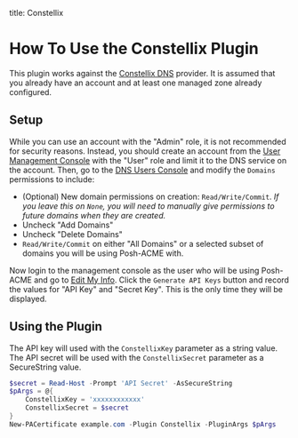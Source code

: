 title: Constellix

# How To Use the Constellix Plugin

This plugin works against the [Constellix DNS](https://constellix.com/) provider. It is assumed that you already have an account and at least one managed zone already configured.

## Setup

While you can use an account with the "Admin" role, it is not recommended for security reasons. Instead, you should create an account from the [User Management Console](https://manage.constellix.com/users) with the "User" role and limit it to the DNS service on the account. Then, go to the [DNS Users Console](https://dns.constellix.com/users) and modify the `Domains` permissions to include:

- (Optional) New domain permissions on creation: `Read/Write/Commit`. *If you leave this on `None`, you will need to manually give permissions to future domains when they are created.*
- Uncheck "Add Domains"
- Uncheck "Delete Domains"
- `Read/Write/Commit` on either "All Domains" or a selected subset of domains you will be using Posh-ACME with.

Now login to the management console as the user who will be using Posh-ACME and go to [Edit My Info](https://manage.constellix.com/user). Click the `Generate API Keys` button and record the values for "API Key" and "Secret Key". This is the only time they will be displayed.

## Using the Plugin

The API key will used with the `ConstellixKey` parameter as a string value. The API secret will be used with the `ConstellixSecret` parameter as a SecureString value.

```powershell
$secret = Read-Host -Prompt 'API Secret' -AsSecureString
$pArgs = @{
    ConstellixKey = 'xxxxxxxxxxxx'
    ConstellixSecret = $secret
}
New-PACertificate example.com -Plugin Constellix -PluginArgs $pArgs
```
